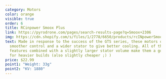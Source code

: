 ```yaml
---
category: Motors
color: orange
visible: true
order: 6
title: RCinpower Smoox Plus
link: https://pyrodrone.com/pages/search-results-page?q=Smoox+2306
img: https://cdn.shopify.com/s/files/1/2778/6650/products/rcINpowerSmoox23062500kvOrange_2_1800x1800_737bbeaa-0f72-416f-bc1a-c5a3190bffb6_740x.jpg?v=1632322683
text: Made in response to the success of the GTS series, these motors offer
  smoother control and a wider stator to give better cooling. All of these
  features combined with a slightly larger stator volume make them a good option
  for heavier builds (also slightly cheaper ;) )
price: $22.99
point1: "Weight: 33g"
point2: "KV: 1880"
---
```

